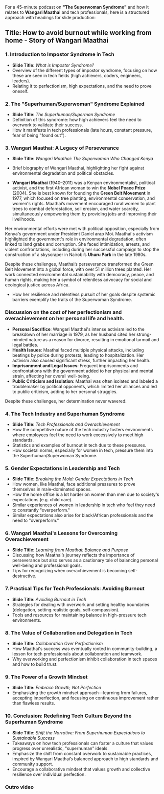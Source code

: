 For a 45-minute podcast on **"The Superwoman Syndrome"** and how it relates to **Wangari Maathai** and tech professionals, here is a structured approach with headings for slide production:

## Title: How to avoid burnout while working from home - Story of Wangari Maathai

### 1. **Introduction to Impostor Syndrome in Tech**
   - **Slide Title**: *What is Impostor Syndrome?*
   - Overview of the different types of impostor syndrome, focusing on how these are seen in tech fields (high achievers, coders, engineers, leaders).
   - Relating it to perfectionism, high expectations, and the need to prove oneself.

### 2. **The "Superhuman/Superwoman" Syndrome Explained**
   - **Slide Title**: *The Superhuman/Superman Syndrome*
   - Definition of this syndrome: how high achievers feel the need to overwork to validate their success.
   - How it manifests in tech professionals (late hours, constant pressure, fear of being "found out").

### 3. **Wangari Maathai: A Legacy of Perseverance**
   - **Slide Title**: *Wangari Maathai: The Superwoman Who Changed Kenya*
   - Brief biography of Wangari Maathai, highlighting her fight against environmental degradation and political obstacles.

   - **Wangari Maathai** (1940–2011) was a Kenyan environmentalist, political activist, and the first African woman to win the **Nobel Peace Prize** (2004). She is best known for founding the **Green Belt Movement** in 1977, which focused on tree planting, environmental conservation, and women's rights. Maathai’s movement encouraged rural women to plant trees to combat deforestation, soil erosion, and water scarcity, simultaneously empowering them by providing jobs and improving their livelihoods.

Her environmental efforts were met with political opposition, especially from Kenya's government under President Daniel arap Moi. Maathai's activism highlighted the government's role in environmental degradation, often linked to land grabs and corruption. She faced intimidation, arrests, and violent confrontations, including during her successful campaign to stop the construction of a skyscraper in Nairobi’s **Uhuru Park** in the late 1980s.

Despite these challenges, Maathai’s perseverance transformed the Green Belt Movement into a global force, with over 51 million trees planted. Her work connected environmental sustainability with democracy, peace, and human rights, making her a symbol of relentless advocacy for social and ecological justice across Africa.

   - How her resilience and relentless pursuit of her goals despite systemic barriers exemplify the traits of the Superwoman Syndrome.
### Discussion on the cost of her perfectionism and overachievement on her personal life and health.
- **Personal Sacrifice**: Wangari Maathai's intense activism led to the breakdown of her marriage in 1979, as her husband cited her strong-minded nature as a reason for divorce, resulting in emotional turmoil and legal battles.
- **Health Issues**: Maathai faced multiple physical attacks, including beatings by police during protests, leading to hospitalization. Her activism also caused significant stress, further impacting her health.
- **Imprisonment and Legal Issues**: Frequent imprisonments and confrontations with the government added to her physical and mental strain, affecting her overall well-being.
- **Public Criticism and Isolation**: Maathai was often isolated and labeled a troublemaker by political opponents, which limited her alliances and led to public criticism, adding to her personal struggles. 

Despite these challenges, her determination never wavered.

### 4. **The Tech Industry and Superhuman Syndrome**
   - **Slide Title**: *Tech Professionals and Overachievement*
   - How the competitive nature of the tech industry fosters environments where employees feel the need to work excessively to meet high standards.
   - Statistics and examples of burnout in tech due to these pressures.
   - How societal norms, especially for women in tech, pressure them into the Superhuman/Superwoman Syndrome.

### 5. **Gender Expectations in Leadership and Tech**
   - **Slide Title**: *Breaking the Mold: Gender Expectations in Tech*
   - How women, like Maathai, face additional pressures to prove themselves in male-dominated spaces.
   - How the home office is a lot harder on women than men due to society's expectations (e.g. child care).
   - Similar experiences of women in leadership in tech who feel they need to constantly "overperform."
   - Similar expectations also arise for black/African professionals and the need to "overperform."

### 6. **Wangari Maathai's Lessons for Overcoming Overachievement**
   - **Slide Title**: *Learning from Maathai: Balance and Purpose*
   - Discussing how Maathai’s journey reflects the importance of perseverance but also serves as a cautionary tale of balancing personal well-being and professional goals.
   - Tips for recognizing when overachievement is becoming self-destructive.

### 7. **Practical Tips for Tech Professionals: Avoiding Burnout**
   - **Slide Title**: *Avoiding Burnout in Tech*
   - Strategies for dealing with overwork and setting healthy boundaries (delegation, setting realistic goals, self-compassion).
   - Tools and resources for maintaining balance in high-pressure tech environments.

### 8. **The Value of Collaboration and Delegation in Tech**
   - **Slide Title**: *Collaboration Over Perfectionism*
   - How Maathai's success was eventually rooted in community-building, a lesson for tech professionals about collaboration and teamwork.
   - Why overworking and perfectionism inhibit collaboration in tech spaces and how to build trust.

### 9. **The Power of a Growth Mindset**
   - **Slide Title**: *Embrace Growth, Not Perfection*
   - Emphasizing the growth mindset approach—learning from failures, accepting imperfection, and focusing on continuous improvement rather than flawless results.

### 10. **Conclusion: Redefining Tech Culture Beyond the Superhuman Syndrome**
   - **Slide Title**: *Shift the Narrative: From Superhuman Expectations to Sustainable Success*
   - Takeaways on how tech professionals can foster a culture that values progress over unrealistic, "superhuman" ideals. 
   - Emphasize the shift from constant overwork to sustainable practices, inspired by Wangari Maathai’s balanced approach to high standards and community support.
   - Encourage a collaborative mindset that values growth and collective resilience over individual perfection.

### Outro video
